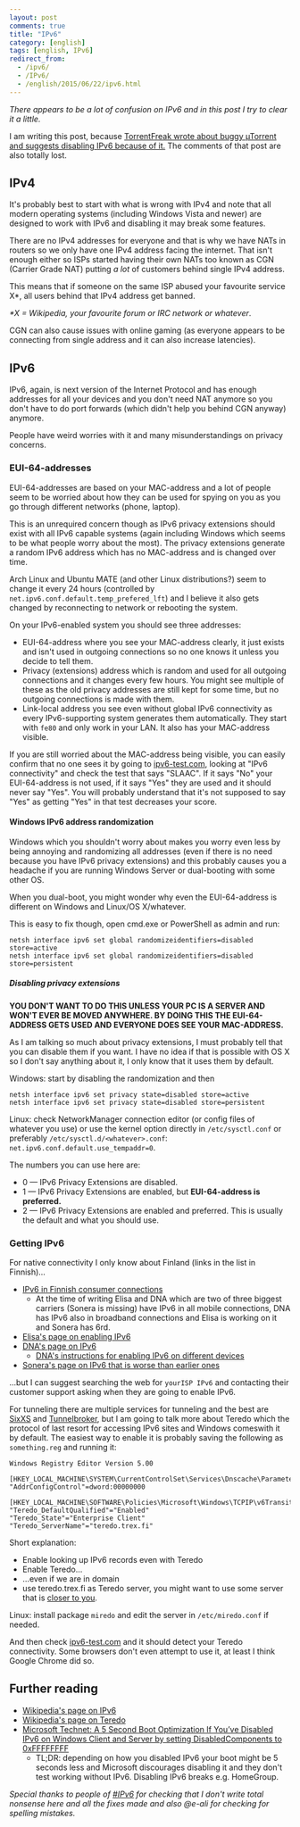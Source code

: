 ```yaml
---
layout: post
comments: true
title: "IPv6"
category: [english]
tags: [english, IPv6]
redirect_from:
  - /ipv6/
  - /IPv6/
  - /english/2015/06/22/ipv6.html
---
```


_There appears to be a lot of confusion on IPv6 and in this post I try to
clear it a little._

I am writing this post, because [TorrentFreak wrote about buggy µTorrent and suggests disabling IPv6 because of it.](https://torrentfreak.com/popular-torrents-being-sabotaged-by-ipv6-peer-flood-150619/)
The comments of that post are also totally lost.

## IPv4

It's probably best to start with what is wrong with IPv4 and note that all
modern operating systems (including Windows Vista and newer) are designed
to work with IPv6 and disabling it may break some features.

There are no IPv4 addresses for everyone and that is why we have NATs in
routers so we only have one IPv4 address facing the internet. That isn't
enough either so ISPs started having their own NATs too known as CGN
(Carrier Grade NAT) putting _a lot_ of customers behind single IPv4
address.

This means that if someone on the same ISP abused your favourite service
X\*, all users behind that IPv4 address get banned.

<em>\*X = Wikipedia, your favourite forum or IRC network or whatever</em>.

CGN can also cause issues with online gaming (as everyone appears to be
connecting from single address and it can also increase latencies).

## IPv6

IPv6, again, is next version of the Internet Protocol and has enough
addresses for all your devices and you don't need NAT anymore so you don't
have to do port forwards (which didn't help you behind CGN anyway) anymore.

People have weird worries with it and many misunderstandings on privacy
concerns.

### EUI-64-addresses

EUI-64-addresses are based on your MAC-address and a lot of people seem to
be worried about how they can be used for spying on you as you go through
different networks (phone, laptop).

This is an unrequired concern though as IPv6 privacy extensions should
exist with all IPv6 capable systems (again including Windows which seems
to be what people worry about the most). The privacy extensions generate
a random IPv6 address which has no MAC-address and is changed over time.

Arch Linux and Ubuntu MATE (and other Linux distributions?) seem to change
it every 24 hours (controlled by `net.ipv6.conf.default.temp_prefered_lft`)
and I believe it also gets changed by reconnecting to network or rebooting
the system.

On your IPv6-enabled system you should see three addresses:

- EUI-64-address where you see your MAC-address clearly, it just exists and
  isn't used in outgoing connections so no one knows it unless you decide
  to tell them.
- Privacy (extensions) address which is random and used for all outgoing
  connections and it changes every few hours. You might see multiple of
  these as the old privacy addresses are still kept for some time, but no
  outgoing connections is made with them.
- Link-local address you see even without global IPv6 connectivity as every
  IPv6-supporting system generates them automatically. They start with
  `fe80` and only work in your LAN. It also has your MAC-address visible.

If you are still worried about the MAC-address being visible, you can
easily confirm that no one sees it by going to
[ipv6-test.com](https://ipv6-test.com), looking at "IPv6 connectivity" and
check the test that says "SLAAC". If it says "No" your EUI-64-address
is not used, if it says "Yes" they are used and it should never say "Yes".
You will probably understand that it's not supposed to say "Yes" as getting
"Yes" in that test decreases your score.

#### Windows IPv6 address randomization

Windows which you shouldn't worry about makes you worry even less by being
annoying and randomizing all addresses (even if there is no need because
you have IPv6 privacy extensions) and this probably causes you a headache
if you are running Windows Server or dual-booting with some other OS.

When you dual-boot, you might wonder why even the EUI-64-address is
different on Windows and Linux/OS X/whatever.

This is easy to fix though, open cmd.exe or PowerShell as admin and run:

```
netsh interface ipv6 set global randomizeidentifiers=disabled store=active
netsh interface ipv6 set global randomizeidentifiers=disabled store=persistent
```

##### Disabling privacy extensions

**YOU DON'T WANT TO DO THIS UNLESS YOUR PC IS A SERVER AND WON'T EVER BE
MOVED ANYWHERE. BY DOING THIS THE EUI-64-ADDRESS GETS USED AND EVERYONE
DOES SEE YOUR MAC-ADDRESS.**

As I am talking so much about privacy extensions, I must probably tell
that you can disable them if you want. I have no idea if that is possible
with OS X so I don't say anything about it, I only know that it uses them
by default.

Windows: start by disabling the randomization and then

```
netsh interface ipv6 set privacy state=disabled store=active
netsh interface ipv6 set privacy state=disabled store=persistent
```

Linux: check NetworkManager connection editor (or config files of whatever
you use) or use the kernel option directly in `/etc/sysctl.conf` or
preferably `/etc/sysctl.d/<whatever>.conf`:
`net.ipv6.conf.default.use_tempaddr=0`.

The numbers you can use here are:

- 0 — IPv6 Privacy Extensions are disabled.
- 1 — IPv6 Privacy Extensions are enabled, but **EUI-64-address is
  preferred.**
- 2 — IPv6 Privacy Extensions are enabled and preferred. This is usually
  the default and what you should use.

### Getting IPv6

For native connectivity I only know about Finland (links in the list in
Finnish)…

- [IPv6 in Finnish consumer connections](https://ape3000.com/ipv6/)
  - At the time of writing Elisa and DNA which are two of three biggest
    carriers (Sonera is missing) have IPv6 in all mobile connections, DNA
    has IPv6 also in broadband connections and Elisa is working on it
    and Sonera has 6rd.
- [Elisa's page on enabling IPv6](https://asiakastuki.elisa.fi/ohje/541)
- [DNA's page on IPv6](https://www.dna.fi/ipv6)
  - [DNA's instructions for enabling IPv6 on different devices](https://www.dna.fi/ipv6-laitteet)
- [Sonera's page on IPv6 that is worse than earlier ones](https://www.sonera.fi/etsi+apua+ja+tukea/ohjeet/Soneran-palvelut-IPv6-valmiita?id=c4779f91-dd1c-4e43-b026-b2e6338d0db1)

…but I can suggest searching the web for `yourISP IPv6` and contacting
their customer support asking when they are going to enable IPv6.

For tunneling there are multiple services for tunneling and the best are
[SixXS] and [Tunnelbroker], but I am going to talk more about Teredo which
the protocol of last resort for accessing IPv6 sites and Windows comeswith it by default. The easiest way to enable it is probably saving the
following as `something.reg` and running it:

[sixxs]: https://www.sixxs.net/
[tunnelbroker]: https://tunnelbroker.net/

```
Windows Registry Editor Version 5.00

[HKEY_LOCAL_MACHINE\SYSTEM\CurrentControlSet\Services\Dnscache\Parameters]
"AddrConfigControl"=dword:00000000

[HKEY_LOCAL_MACHINE\SOFTWARE\Policies\Microsoft\Windows\TCPIP\v6Transition]
"Teredo_DefaultQualified"="Enabled"
"Teredo_State"="Enterprise Client"
"Teredo_ServerName"="teredo.trex.fi"
```

Short explanation:

- Enable looking up IPv6 records even with Teredo
- Enable Teredo…
- …even if we are in domain
- use teredo.trex.fi as Teredo server, you might want to use some server
  that is [closer to you](https://en.wikipedia.org/wiki/Teredo_tunneling#Servers).

Linux: install package `miredo` and edit the server in `/etc/miredo.conf`
if needed.

And then check [ipv6-test.com](https://ipv6-test.com) and it should detect
your Teredo connectivity. Some browsers don't even attempt to use it, at
least I think Google Chrome did so.

## Further reading

- [Wikipedia's page on IPv6](https://en.wikipedia.org/wiki/IPv6)
- [Wikipedia's page on Teredo](https://en.wikipedia.org/wiki/Teredo_tunneling)
- [Microsoft Technet: A 5 Second Boot Optimization If You’ve Disabled IPv6 on Windows Client and Server by setting DisabledComponents to 0xFFFFFFFF](https://blogs.technet.com/b/askpfeplat/archive/2014/09/15/a-5-second-boot-optimization-if-you-ve-disabled-ipv6-on-windows-client-and-server-by-setting-disabledcomponents-to-0xffffffff.aspx)
  - TL;DR: depending on how you disabled IPv6 your boot might be 5
    seconds less and Microsoft discourages disabling it and they don't
    test working without IPv6. Disabling IPv6 breaks e.g. HomeGroup.

_Special thanks to people of [#IPv6](/r/irc-ipv6.html) for checking that I
don't write total nonsense here and all the fixes made and also @e-ali for
checking for spelling mistakes._
